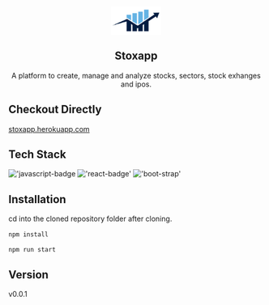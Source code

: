 <p align="center">
 <img width="100px" src="public/logo-tab.png" align="center" alt="GitHub Readme Stats" />
 <h2 align="center">Stoxapp</h2>
 <p align="center">
A platform to create, manage and analyze stocks, sectors, stock exhanges and ipos.</p>
</p>
</div>

## Checkout Directly

[stoxapp.herokuapp.com]

## Tech Stack

!['javascript-badge](https://img.shields.io/badge/JavaScript-F7DF1E?style=for-the-badge&logo=javascript&logoColor=black)
!['react-badge'](https://img.shields.io/badge/React-20232A?style=for-the-badge&logo=react&logoColor=61DAFB)
!['boot-strap'](https://img.shields.io/badge/Bootstrap-563D7C?style=for-the-badge&logo=bootstrap&logoColor=white)

## Installation

cd into the cloned repository folder after cloning.

```
npm install
```

```
npm run start
```

[stoxapp.herokuapp.com]: https://www.stoxapp.herokuapp.com

## Version

v0.0.1
